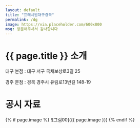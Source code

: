```yaml
---
layout: default
title: "프레시원대구경북"
permalink: /dg
image: https://via.placeholder.com/600x800
msg: 방문해주셔서 감사합니다
---
```


# {{ page.title }} 소개

대구 본점 : 대구 서구 국채보상로3길 25

경주 분점 : 경북 경주시 유림로13번길 148-19

# 공시 자료

{% if page.image %}
![그림00]({{ page.image }})
{% endif %}

